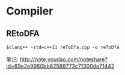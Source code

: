 # Compiler


## REtoDFA
```
$clang++ -std=c++11 reToDfa.cpp -o reToDfa
```
笔记:  http://note.youdao.com/noteshare?id=69e2e9960bb82588773c71300da71442
